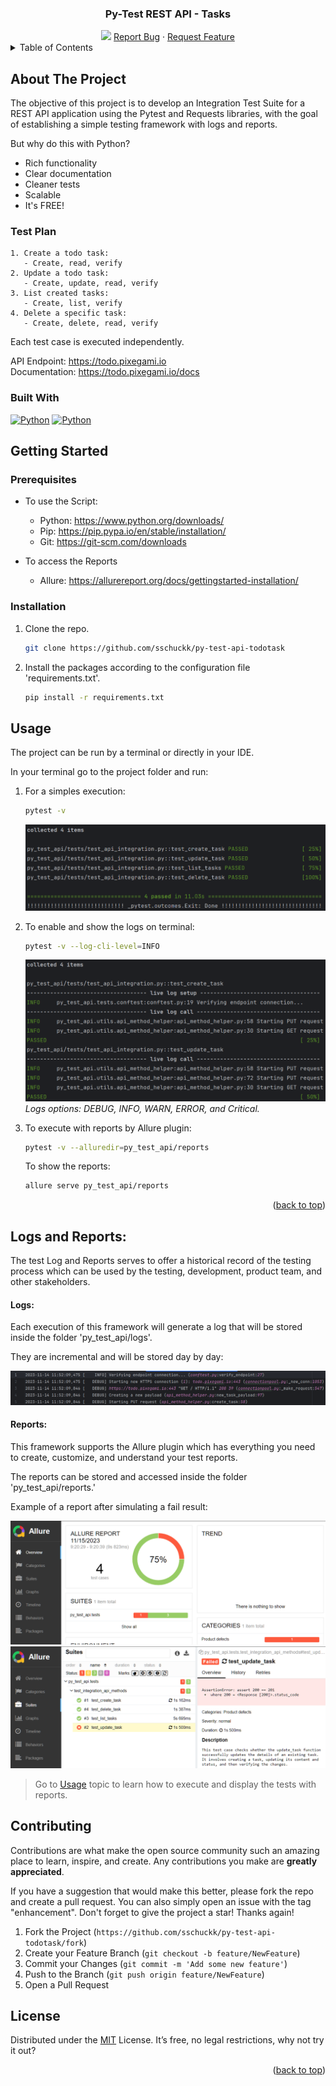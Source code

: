 <!-- Template idea get from: https://github.com/othneildrew/Best-README-Template -->

<!-- PROJECT LOGO -->
<div align="center">
  <h3 align="center">Py-Test REST API - Tasks</h3>
  <img src="images/REST-API.avif">
  <a href="https://github.com/sschuckk/py-test-api-todotask/issues">Report Bug</a>
  ·
  <a href="https://github.com/sschuckk/py-test-api-todotask/issues">Request Feature</a>
</div>



<!-- TABLE OF CONTENTS -->
<details>
  <summary>Table of Contents</summary>
  <ol>
    <li>
      <a href="#about-the-project">About The Project</a>
      <ul>
        <li><a href="#test-plan">Test Plan</a></li>
        <li><a href="#built-with">Built With</a></li>
      </ul>
    </li>
    <li>
      <a href="#getting-started">Getting Started</a>
      <ul>
        <li><a href="#prerequisites">Prerequisites</a></li>
        <li><a href="#installation">Installation</a></li>
      </ul>
    </li>
    <li><a href="#usage">Usage</a></li>
    <li><a href="#reports">Logs and Reports</a></li>
    <li><a href="#contributing">Contributing</a></li>
    <li><a href="#license">License</a></li>
  </ol>
</details>


<!-- ABOUT THE PROJECT -->
## About The Project

The objective of this project is to develop an Integration Test Suite for a REST API application 
using the Pytest and Requests libraries, with the goal of establishing a simple testing framework with logs and reports.

But why do this with Python? 
* Rich functionality
* Clear documentation
* Cleaner tests
* Scalable
* It's FREE!



### Test Plan
```
1. Create a todo task: 
   - Create, read, verify
2. Update a todo task:
   - Create, update, read, verify
3. List created tasks:
   - Create, list, verify
4. Delete a specific task:
   - Create, delete, read, verify
```
Each test case is executed independently.

API Endpoint: https://todo.pixegami.io \
Documentation: https://todo.pixegami.io/docs

### Built With

[![Python][Python.com]][Python-url]
[![Python][Pytest.com]][Python-url]



<!-- GETTING STARTED -->
## Getting Started

### Prerequisites
* To use the Script:
  * Python: https://www.python.org/downloads/
  * Pip: https://pip.pypa.io/en/stable/installation/
  * Git: https://git-scm.com/downloads

* To access the Reports
  * Allure: https://allurereport.org/docs/gettingstarted-installation/

### Installation

1. Clone the repo.
   ```sh
   git clone https://github.com/sschuckk/py-test-api-todotask
   ```
2. Install the packages according to the configuration file 'requirements.txt'.
   ```sh
   pip install -r requirements.txt
   ```


<!-- USAGE EXAMPLES -->
## Usage

The project can be run by a terminal or directly in your IDE.

In your terminal go to the project folder and run:

1. For a simples execution:
   ```sh
   pytest -v
   ```
   [![Product presentation][product-exec1]]()


2. To enable and show the logs on terminal:
   ```sh
   pytest -v --log-cli-level=INFO
   ```
   [![Product presentation][product-exec2]]()
   _Logs options: DEBUG, INFO, WARN, ERROR, and Critical._


3. To execute with reports by Allure plugin:
   ```sh
   pytest -v --alluredir=py_test_api/reports
   ```
   To show the reports:
   ```sh
   allure serve py_test_api/reports
   ```

<p align="right">(<a href="#readme-top">back to top</a>)</p>



<!-- LOGS AND REPORTS -->
## Logs and Reports:

The test Log and Reports serves to offer a historical record of the testing process which can be used by the testing, 
development, product team, and other stakeholders.

#### Logs:
Each execution of this framework will generate a log that will be stored inside the folder 'py_test_api/logs'. 

They are incremental and will be stored day by day:

[![Product presentation][product-exec3]]()

#### Reports:
This framework supports the Allure plugin which has everything you need to create, customize, and understand your test reports.

The reports can be stored and accessed inside the folder 'py_test_api/reports.'

Example of a report after simulating a fail result:

[![Product presentation][product-reports1]]()
[![Product presentation][product-reports2]]()
> Go to <a href="#usage">Usage</a> topic to learn how to execute and display the tests with reports.
 
 

<!-- CONTRIBUTING -->
## Contributing

Contributions are what make the open source community such an amazing place to learn, inspire, and create. Any contributions you make are **greatly appreciated**.

If you have a suggestion that would make this better, please fork the repo and create a pull request. You can also simply open an issue with the tag "enhancement".
Don't forget to give the project a star! Thanks again!

1. Fork the Project (`https://github.com/sschuckk/py-test-api-todotask/fork`)
2. Create your Feature Branch (`git checkout -b feature/NewFeature`)
3. Commit your Changes (`git commit -m 'Add some new feature'`)
4. Push to the Branch (`git push origin feature/NewFeature`)
5. Open a Pull Request



<!-- LICENSE -->
## License

Distributed under the [MIT](https://opensource.org/license/mit/) License. It’s free, no legal restrictions, why not try it out?

<p align="right">(<a href="#readme-top">back to top</a>)</p>


<!-- CONTACT 
## Contact

Project Link: [https://github.com/your_username/repo_name](https://github.com/your_username/repo_name)

<p align="right">(<a href="#readme-top">back to top</a>)</p>
-->


<!-- MARKDOWN LINKS & IMAGES -->
<!-- https://www.markdownguide.org/basic-syntax/#reference-style-links -->
[product-banner]: images/REST-API.avif
[product-exec1]: images/pytest_output_1.png
[product-exec2]: images/pytest_output_2.png
[product-exec3]: images/pytest_output_3.png

[product-reports1]: images/pytest_reports_1.png
[product-reports2]: images/pytest_reports_2.png
[Python.com]: https://img.shields.io/badge/python-3670A0?style=for-the-badge&logo=python&logoColor=ffdd54
[Python-url]: https://www.python.org/ 
[Pytest.com]: https://img.shields.io/badge/PYTEST-007ACC?style=for-the-badge&logo=pytest&logoColor=orange
[Pytest-url]: https://docs.pytest.org/